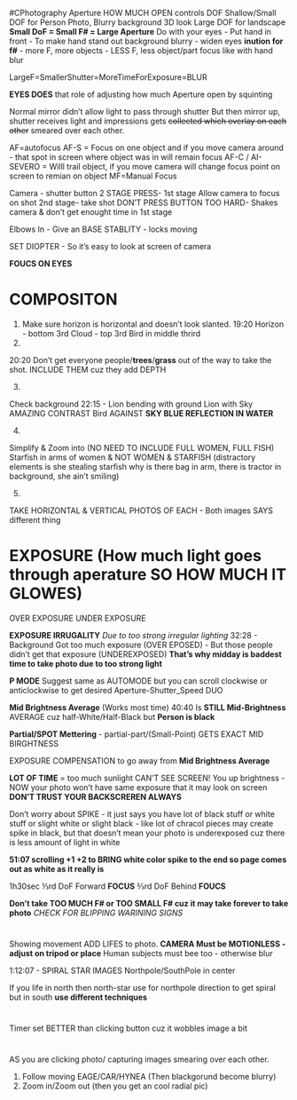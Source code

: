 #CPhotography 
Aperture HOW MUCH OPEN controls DOF
Shallow/Small DOF for Person Photo, Blurry background 3D look
Large DOF for landscape
**Small DoF = Small F# = Large Aperture**
Do with your eyes - Put hand in front - To make hand stand out background blurry - widen eyes
**inution for f#** - more F, more objects - LESS F, less object/part focus like with hand blur

LargeF=SmallerShutter=MoreTimeForExposure=BLUR


**EYES DOES** that role of adjusting how much Aperture open by squinting

Normal mirror didn’t allow light to pass through shutter
But then mirror up, shutter receives
light and impressions gets ~~collected which overlay on each other~~ smeared over each other.

AF=autofocus
AF-S = Focus on one object and if you move camera around - that spot in screen where object was in will remain focus
AF-C / AI-SEVERO = Willl trail object, if you move camera will change focus point on screen to remian on object
MF=Manual Focus

Camera - shutter button
2 STAGE PRESS- 1st stage Allow camera to focus on shot
2nd stage- take shot
DON’T PRESS BUTTON TOO HARD- Shakes camera & don’t get enought time in 1st stage

Elbows In - Give an BASE STABLITY - locks moving

SET DIOPTER - So it’s easy to look at screen of camera

**FOUCS ON EYES**

# COMPOSITON
1. Make sure horizon is horizontal and doesn’t look slanted.
19:20
Horizon - bottom 3rd
Cloud - top 3rd
Bird in middle thrird
2. 
20:20
Don’t get everyone people/**trees**/**grass** out of the way to take the shot.
INCLUDE THEM cuz they add DEPTH

3. 
Check background
22:15 - Lion bending with ground
Lion with Sky AMAZING CONTRAST
Bird AGAINST **SKY BLUE REFLECTION IN WATER**

4.
Simplify & Zoom into (NO NEED TO INCLUDE FULL WOMEN, FULL FISH)
Starfish in arms of women  & NOT WOMEN & STARFISH (distractory elements is she stealing starfish why is there bag in arm, there is tractor in background, she ain’t smiling)

5.
TAKE HORIZONTAL & VERTICAL PHOTOS OF EACH - Both images SAYS different thing 


# EXPOSURE (How much light goes through aperature SO HOW MUCH IT GLOWES)

OVER EXPOSURE
UNDER EXPOSURE

**EXPOSURE IRRUGALITY** *Due to too strong irregular lighting*
32:28 - Background Got too much exposure (OVER EPOSED) - But those people didn’t get that exposure (UNDEREXPOSED)
**That’s why midday is baddest time to take photo due to too strong light**


**P MODE**
Suggest same as AUTOMODE
but you can scroll clockwise or anticlockwise to get desired
Aperture-Shutter_Speed DUO 

**Mid Brightness Average** (Works most time)
40:40
Is **STILL Mid-Brightness** AVERAGE cuz half-White/Half-Black but **Person is black**

**Partial/SPOT Mettering** - partial-part/(Small-Point) GETS EXACT MID BIRGHTNESS

EXPOSURE COMPENSATION to go away from **Mid Brightness Average**


**LOT OF TIME** = too much sunlight CAN’T SEE SCREEN! You up brightness - NOW your photo won’t have same exposure that it may look on screen
**DON’T TRUST YOUR BACKSCREREN ALWAYS**


Don’t worry about SPIKE - it just says you have lot of black stuff or white stuff or slight white or slight black - like lot of chracol pieces may create spike in black, but that doesn’t mean your photo is underexposed
cuz there is less amount of light in white

**51:07 scrolling +1 +2 to BRING white color spike to the end so page comes out as white as it really is**

1h30sec 
⅓rd DoF Forward **FOCUS**
⅔rd DoF Behind **FOUCS**


**Don’t take TOO MUCH F# or TOO SMALL F# cuz it may take forever to take photo**
*CHECK FOR BLIPPING WARINING SIGNS*


# 
Showing movement ADD LIFES to photo. 
**CAMERA Must be MOTIONLESS - adjust on tripod or place**
Human subjects must bee too - otherwise blur


1:12:07 - SPIRAL STAR IMAGES
Northpole/SouthPole in center

If you life in north then north-star use for northpole direction to get spiral
but in south **use different techniques**

 # 
 Timer set BETTER than clicking button cuz it wobbles image a bit

# 
AS you are clicking photo/ capturing images smearing over each other.
1. Follow moving EAGE/CAR/HYNEA (Then blackgorund become blurry)
2. Zoom in/Zoom out (then you get an cool radial pic)